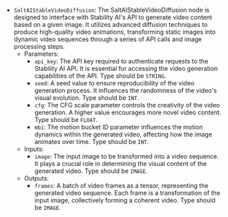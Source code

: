 - `SaltAIStableVideoDiffusion`: The SaltAIStableVideoDiffusion node is designed to interface with Stability AI's API to generate video content based on a given image. It utilizes advanced diffusion techniques to produce high-quality video animations, transforming static images into dynamic video sequences through a series of API calls and image processing steps.
    - Parameters:
        - `api_key`: The API key required to authenticate requests to the Stability AI API. It is essential for accessing the video generation capabilities of the API. Type should be `STRING`.
        - `seed`: A seed value to ensure reproducibility of the video generation process. It influences the randomness of the video's visual evolution. Type should be `INT`.
        - `cfg`: The CFG scale parameter controls the creativity of the video generation. A higher value encourages more novel video content. Type should be `FLOAT`.
        - `mbi`: The motion bucket ID parameter influences the motion dynamics within the generated video, affecting how the image animates over time. Type should be `INT`.
    - Inputs:
        - `image`: The input image to be transformed into a video sequence. It plays a crucial role in determining the visual content of the generated video. Type should be `IMAGE`.
    - Outputs:
        - `frames`: A batch of video frames as a tensor, representing the generated video sequence. Each frame is a transformation of the input image, collectively forming a coherent video. Type should be `IMAGE`.
